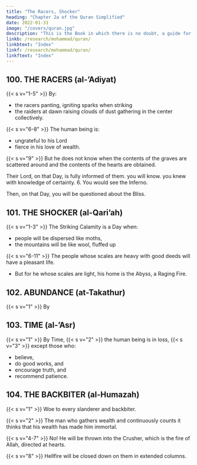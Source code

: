 ```yaml
---
title: "The Racers, Shocker"
heading: "Chapter 2a of the Quran Simplified"
date: 2022-01-31
image: "/covers/quran.jpg"
description: "This is the Book in which there is no doubt, a guide for the righteous."
linkb: /research/mohammad/quran/
linkbtext: "Index"
linkf: /research/mohammad/quran/
linkftext: "Index"
---
```



## 100. THE RACERS (al-’Adiyat)


{{< s v="1-5" >}} By:
- the racers panting, igniting sparks when striking
- the raiders at dawn raising clouds of dust gathering in the center collectively.

{{< s v="6-8" >}} The human being is:
- ungrateful to his Lord
- fierce in his love of wealth.

{{< s v="9" >}} But he does not know when the contents of the graves are scattered around and the contents of the hearts are obtained.



Their Lord, on that Day, is fully informed
of them.
you will know.
you knew with knowledge of certainty.
6. You
would see the Inferno.

Then, on that Day, you will be questioned
about the Bliss.


## 101. THE SHOCKER (al-Qari’ah)

{{< s v="1-3" >}} The Striking Calamity is a Day when:
- people will be dispersed like moths,
- the mountains will be like wool, fluffed up

{{< s v="6-11" >}} The people whose scales are heavy with good deeds will have a pleasant life. 
- But for he whose scales are light, his home is the Abyss, a Raging Fire.
<!-- the earth is shaken with its quake.  And the earth brings out its loads.{{< s v="3" >}}  And man says, “What is the matter with it?”{{< s v="4" >}}  On that Day, it will tell its tales. your Lord will have inspired it.-->


<!-- By time, 1854
2. Indeed, mankind is in loss,
3. Except for those who have believed and done righteous deeds and
advised each other to truth and advised each other to patience.
 -->


## 102. ABUNDANCE (at-Takathur)

{{< s v="1" >}}  By



## 103. TIME (al-’Asr)

{{< s v="1" >}}  By Time, {{< s v="2" >}} the human being is in loss, {{< s v="3" >}} except those who:
- believe,
- do good works, and
- encourage truth, and
- recommend patience.


## 104. THE BACKBITER (al-Humazah)

{{< s v="1" >}} Woe to every slanderer and backbiter.

{{< s v="2" >}} The man who gathers wealth and continuously counts it thinks that his wealth has made him immortal. 

{{< s v="4-7" >}} No! He will be thrown into the Crusher, which is the fire of Allah, directed at hearts.

{{< s v="8" >}} Hellfire  will be closed down on them in extended columns.



<!-- It
is he who mistreats the orphan.
And does not encourage the feeding of the
poor.{{< s v="3" >}} {{< s v="4" >}}  So
woe to those who pray.{{< s v="5" >}}  Those who are heedless of their prayers.
6. Those who put on the appearance.
7. And
closes in on them.{{< s v="9" >}}  In

 -->